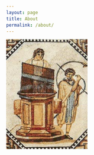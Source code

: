 ```yaml
---
layout: page
title: About
permalink: /about/
---
```


![alt text](/assets/images/Hydraulis_001.jpeg)

